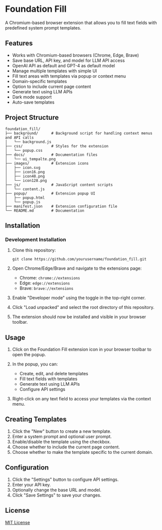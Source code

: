 # Foundation Fill

A Chromium-based browser extension that allows you to fill text fields with predefined system prompt templates.

## Features

- Works with Chromium-based browsers (Chrome, Edge, Brave)
- Save base URL, API key, and model for LLM API access
- OpenAI API as default and GPT-4 as default model
- Manage multiple templates with simple UI
- Fill text areas with templates via popup or context menu
- Domain-specific templates
- Option to include current page content
- Generate text using LLM APIs
- Dark mode support
- Auto-save templates

## Project Structure

```
foundation_fill/
├── background/      # Background script for handling context menus and API calls
│   └── background.js
├── css/             # Styles for the extension
│   └── popup.css
├── docs/            # Documentation files
│   └── ui_tempalte.png
├── images/          # Extension icons
│   ├── icon.svg
│   ├── icon16.png
│   ├── icon48.png
│   └── icon128.png
├── js/              # JavaScript content scripts
│   └── content.js
├── popup/           # Extension popup UI
│   ├── popup.html
│   └── popup.js
├── manifest.json    # Extension configuration file
└── README.md        # Documentation
```

## Installation

### Development Installation

1. Clone this repository:
   ```
   git clone https://github.com/yourusername/foundation_fill.git
   ```

2. Open Chrome/Edge/Brave and navigate to the extensions page:
   - Chrome: `chrome://extensions`
   - Edge: `edge://extensions`
   - Brave: `brave://extensions`

3. Enable "Developer mode" using the toggle in the top-right corner.

4. Click "Load unpacked" and select the root directory of this repository.

5. The extension should now be installed and visible in your browser toolbar.

## Usage

1. Click on the Foundation Fill extension icon in your browser toolbar to open the popup.

2. In the popup, you can:
   - Create, edit, and delete templates
   - Fill text fields with templates
   - Generate text using LLM APIs
   - Configure API settings

3. Right-click on any text field to access your templates via the context menu.

## Creating Templates

1. Click the "New" button to create a new template.
2. Enter a system prompt and optional user prompt.
3. Enable/disable the template using the checkbox.
4. Choose whether to include the current page content.
5. Choose whether to make the template specific to the current domain.

## Configuration

1. Click the "Settings" button to configure API settings.
2. Enter your API key.
3. Optionally change the base URL and model.
4. Click "Save Settings" to save your changes.

## License

[MIT License](LICENSE)
